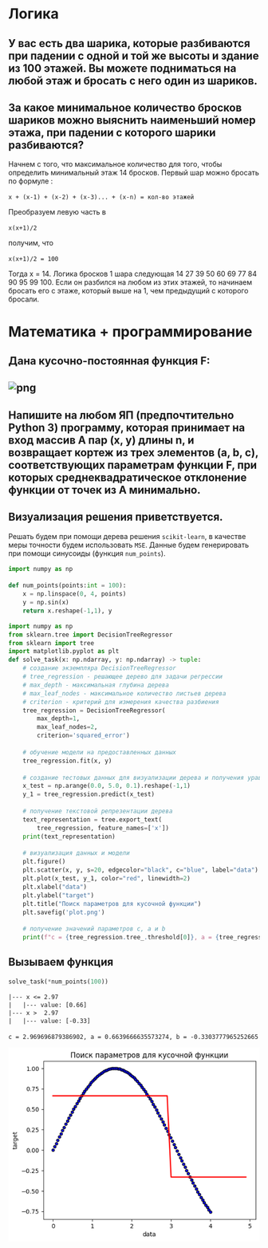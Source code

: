 # Логика

## У вас есть два шарика, которые разбиваются при падении с одной и той же высоты и здание из 100 этажей. Вы можете подниматься на любой этаж и бросать с него один из шариков.
## За какое минимальное количество бросков шариков можно выяснить наименьший номер этажа, при падении с которого шарики разбиваются?

Начнем с того, что максимальное количество для того, чтобы определить минимальный этаж 14 бросков.
Первый шар можно бросать по формуле :

```x + (x-1) + (x-2) + (x-3)... + (x-n) = кол-во этажей```

Преобразуем левую часть в

```x(x+1)/2``` 

получим, что

```x(x+1)/2 = 100```

Тогда x = 14.
Логика бросков 1 шара следующая 14 27 39 50 60 69 77 84 90 95 99 100.
Если он разбился на любом из этих этажей, то начинаем бросать его с этаже, который выше на 1, чем предыдущий с которого бросали.

# Математика + программирование

## Дана кусочно-постоянная функция F: 
## ![png](README_files/function.png)   
## Напишите на любом ЯП (предпочтительно Python 3) программу, которая принимает на вход массив A пар (x, y) длины n, и возвращает кортеж из трех элементов (a, b, c), соответствующих параметрам функции F, при которых среднеквадратическое отклонение функции от точек из A минимально.
## Визуализация решения приветствуется.

Решать будем при помощи дерева решения ```scikit-learn```, в качестве меры точности будем использовать ```MSE```. Данные будем генерировать при помощи синусоиды (функция ```num_points```). 


```python
import numpy as np

def num_points(points:int = 100):
    x = np.linspace(0, 4, points)
    y = np.sin(x)
    return x.reshape(-1,1), y
```


```python
import numpy as np
from sklearn.tree import DecisionTreeRegressor
from sklearn import tree
import matplotlib.pyplot as plt
def solve_task(x: np.ndarray, y: np.ndarray) -> tuple:
    # создание экземпляра DecisionTreeRegressor
    # tree_regression - решающее дерево для задачи регрессии
    # max_depth - максимальная глубина дерева
    # max_leaf_nodes - максимальное количество листьев дерева
    # criterion - критерий для измерения качества разбиения
    tree_regression = DecisionTreeRegressor(
        max_depth=1,
        max_leaf_nodes=2,
        criterion='squared_error')

    # обучение модели на предоставленных данных
    tree_regression.fit(x, y)

    # создание тестовых данных для визуализации дерева и получения уравнения линейной функции
    x_test = np.arange(0.0, 5.0, 0.1).reshape(-1,1)
    y_1 = tree_regression.predict(x_test)

    # получение текстовой репрезентации дерева
    text_representation = tree.export_text(
        tree_regression, feature_names=['x'])
    print(text_representation)

    # визуализация данных и модели
    plt.figure()
    plt.scatter(x, y, s=20, edgecolor="black", c="blue", label="data")
    plt.plot(x_test, y_1, color="red", linewidth=2)
    plt.xlabel("data")
    plt.ylabel("target")
    plt.title("Поиск параметров для кусочной функции")
    plt.savefig('plot.png')

    # получение значений параметров c, a и b
    print(f"c = {tree_regression.tree_.threshold[0]}, a = {tree_regression.tree_.value[1][0][0]}, b = {tree_regression.tree_.value[2][0][0]}")
```

## Вызываем функция


```python
solve_task(*num_points(100))
```

    |--- x <= 2.97
    |   |--- value: [0.66]
    |--- x >  2.97
    |   |--- value: [-0.33]
    
    c = 2.969696879386902, a = 0.6639666635573274, b = -0.3303777965252665
    


    
![png](README_files/README_5_1.png)
    

